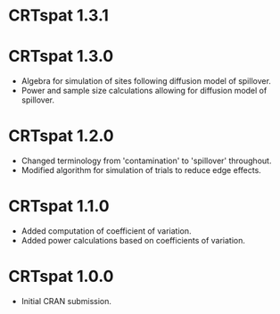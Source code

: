 # CRTspat 1.3.1

# CRTspat 1.3.0

* Algebra for simulation of sites following diffusion model of spillover. 
* Power and sample size calculations allowing for diffusion model of spillover.

# CRTspat 1.2.0

* Changed terminology from 'contamination' to 'spillover' throughout.
* Modified algorithm for simulation of trials to reduce edge effects.

# CRTspat 1.1.0

* Added computation of coefficient of variation.
* Added power calculations based on coefficients of variation.

# CRTspat 1.0.0

* Initial CRAN submission.
